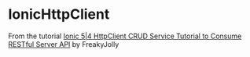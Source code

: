 # IonicHttpClient
From the tutorial  [Ionic 5|4 HttpClient CRUD Service Tutorial to Consume RESTful Server API](https://www.freakyjolly.com/ionic-httpclient-crud-service-tutorial-to-consume-restful-server-api/#.X-0tSdgzbIU) by FreakyJolly
